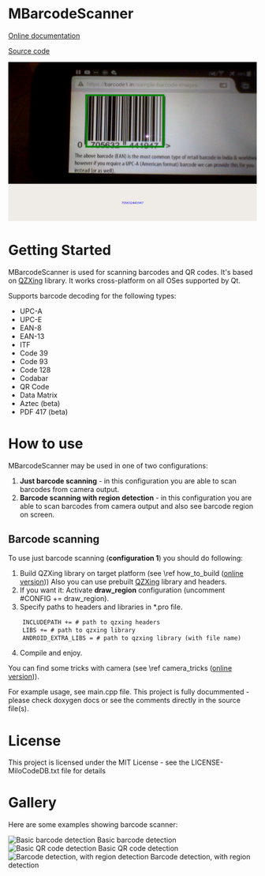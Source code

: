 MBarcodeScanner
===

[Online documentation](https://docs.milosolutions.com/milo-code-db/mbarcodescanner)

[Source code](https://github.com/milosolutions/mbarcodescanner)

![Barcode detection with region](doc/img/BarCodeScannerDesktopWithRegionExample.png "Barcode scanner at work")

# Getting Started

MBarcodeScanner is used for scanning barcodes and QR codes. It's based on [QZXing](https://github.com/ftylitak/qzxing) library. It works cross-platform on
all OSes supported by Qt.

Supports barcode decoding for the following types: 

 * UPC-A 	
 * UPC-E 	
 * EAN-8 	
 * EAN-13 	
 * ITF 	
 * Code 39 
 * Code 93 	
 * Code 128 	
 * Codabar 	
 * QR Code
 * Data Matrix
 * Aztec (beta)
 * PDF 417 (beta)

# How to use

MBarcodeScanner may be used in one of two configurations:

1. **Just barcode scanning** - in this configuration you are able to scan barcodes from camera output. 
2. **Barcode scanning with region detection** - in this configuration you are able to scan barcodes from camera output and also see barcode region on screen.

## Barcode scanning

To use just barcode scanning (**configuration 1**) you should do following:
1. Build QZXing library on target platform (see \ref how_to_build ([online version](https://docs.milosolutions.com/milo-code-db/mbarcodescanner/how_to_build.html))) Also you can use prebuilt [QZXing](https://seafile.milosolutions.com/#group/4/lib/abc2c8d4-7551-49f6-9f67-6d4e271c0cd1/3rdparty/QZXing3.0) library and headers.
2. If you want it:  Activate **draw_region** configuration (uncomment #CONFIG += draw_region).
3. Specify paths to headers and libraries in *.pro file.
```
	INCLUDEPATH += # path to qzxing headers
	LIBS += # path to qzxing library
	ANDROID_EXTRA_LIBS = # path to qzxing library (with file name)
```
4. Compile and enjoy.


You can find some tricks with camera (see \ref camera_tricks ([online version](https://docs.milosolutions.com/milo-code-db/mbarcodescanner/camera_tricks.html))).

For example usage, see main.cpp file. This project is fully docummented - please check doxygen docs or see the comments directly in the source file(s).

# License

This project is licensed under the MIT License - see the LICENSE-MiloCodeDB.txt file for details

# Gallery

Here are some examples showing barcode scanner:

<img src="BarCodeScannerAndroidExample1.png" alt="Basic barcode detection" style="width: 400px;"/>
Basic barcode detection


<img src="BarCodeScannerAndroidExample2.png" alt="Basic QR code detection" style="width: 400px;"/>
Basic QR code detection


<img src="BarCodeScannerDesktopWithRegionExample.png" alt="Barcode detection, with region detection" style="width: 650px;"/>
Barcode detection, with region detection
